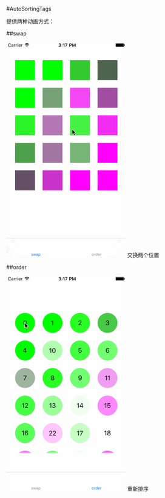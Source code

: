 #AutoSortingTags

提供两种动画方式：

  
##swap
  


![swap](https://github.com/liyaozhong/AutoSortingTags/blob/master/swap.gif)
交换两个位置

##order
  

![order](https://github.com/liyaozhong/AutoSortingTags/blob/master/order.gif)
重新排序
